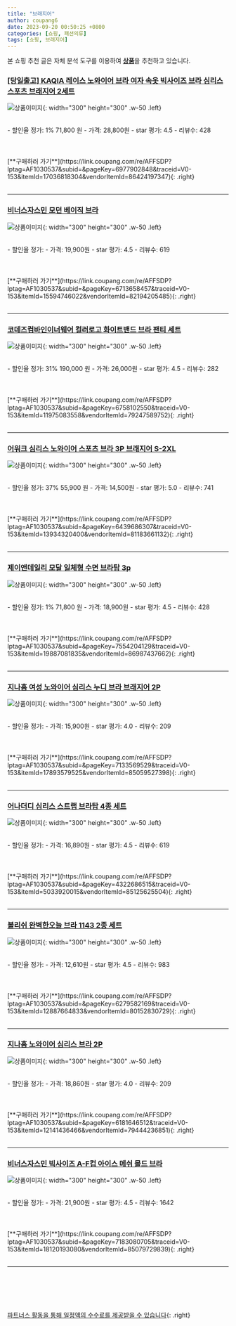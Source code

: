 ```yaml
---
title: "브래지어"
author: coupang6
date: 2023-09-20 00:50:25 +0800
categories: [쇼핑, 패션의류]
tags: [쇼핑, 브래지어]
---
```


본 쇼핑 추천 글은 자체 분석 도구를 이용하여 [**상품**](https://link.coupang.com/a/bao1ui)을 추천하고 있습니다.

### [[당일출고] KAQIA 레이스 노와이어 브라 여자 속옷 빅사이즈 브라 심리스 스포츠 브래지어 2세트](https://link.coupang.com/re/AFFSDP?lptag=AF1030537&subid=&pageKey=6977902848&traceid=V0-153&itemId=17036818304&vendorItemId=86424197347)

![상품이미지](https://thumbnail8.coupangcdn.com/thumbnails/remote/230x230ex/image/vendor_inventory/d1a7/0e76db390877740af27ed9423db36c1db7768c729f3605435ee2c412de88.jpg){: width="300" height="300" .w-50 .left}


<br>
- 할인율 정가: 1%  71,800   원
- 가격: 28,800원
- star 평가: 4.5
- 리뷰수: 428
<br>
<br>
<br>
<br>
[**구매하러 가기**](https://link.coupang.com/re/AFFSDP?lptag=AF1030537&subid=&pageKey=6977902848&traceid=V0-153&itemId=17036818304&vendorItemId=86424197347){: .right}
<br>
<br>

---

### [비너스자스민 모던 베이직 브라](https://link.coupang.com/re/AFFSDP?lptag=AF1030537&subid=&pageKey=6713658457&traceid=V0-153&itemId=15594746022&vendorItemId=82194205485)

![상품이미지](https://thumbnail10.coupangcdn.com/thumbnails/remote/230x230ex/image/vendor_inventory/0a2d/5b5542d57a08cb2ff18ae1f0b8dd4020c4b27131cca900e8df6ad1930112.jpg){: width="300" height="300" .w-50 .left}


<br>
- 할인율 정가: 
- 가격: 19,900원
- star 평가: 4.5
- 리뷰수: 619
<br>
<br>
<br>
<br>
[**구매하러 가기**](https://link.coupang.com/re/AFFSDP?lptag=AF1030537&subid=&pageKey=6713658457&traceid=V0-153&itemId=15594746022&vendorItemId=82194205485){: .right}
<br>
<br>

---

### [코데즈컴바인이너웨어 컬러로고 화이트밴드 브라 팬티 세트](https://link.coupang.com/re/AFFSDP?lptag=AF1030537&subid=&pageKey=6758102550&traceid=V0-153&itemId=11975083558&vendorItemId=79247589752)

![상품이미지](https://thumbnail9.coupangcdn.com/thumbnails/remote/230x230ex/image/vendor_inventory/5ca4/a4dfb72dff102d7189e80b0d1afb2c23095ba9a358053fabb9ea9c2fa21f.jpg){: width="300" height="300" .w-50 .left}


<br>
- 할인율 정가: 31%  190,000   원
- 가격: 26,000원
- star 평가: 4.5
- 리뷰수: 282
<br>
<br>
<br>
<br>
[**구매하러 가기**](https://link.coupang.com/re/AFFSDP?lptag=AF1030537&subid=&pageKey=6758102550&traceid=V0-153&itemId=11975083558&vendorItemId=79247589752){: .right}
<br>
<br>

---

### [어워크 심리스 노와이어 스포츠 브라 3P 브래지어 S-2XL](https://link.coupang.com/re/AFFSDP?lptag=AF1030537&subid=&pageKey=6439686307&traceid=V0-153&itemId=13934320400&vendorItemId=81183661132)

![상품이미지](https://thumbnail7.coupangcdn.com/thumbnails/remote/230x230ex/image/vendor_inventory/7df7/5e7620069c2f6e1d447f277a7881f13dc71e243434177ab1fe4deafb0edc.jpg){: width="300" height="300" .w-50 .left}


<br>
- 할인율 정가: 37%  55,900   원
- 가격: 14,500원
- star 평가: 5.0
- 리뷰수: 741
<br>
<br>
<br>
<br>
[**구매하러 가기**](https://link.coupang.com/re/AFFSDP?lptag=AF1030537&subid=&pageKey=6439686307&traceid=V0-153&itemId=13934320400&vendorItemId=81183661132){: .right}
<br>
<br>

---

### [제이앤데일리 모달 일체형 수면 브라탑 3p](https://link.coupang.com/re/AFFSDP?lptag=AF1030537&subid=&pageKey=7554204129&traceid=V0-153&itemId=19887081835&vendorItemId=86987437662)

![상품이미지](https://thumbnail8.coupangcdn.com/thumbnails/remote/230x230ex/image/vendor_inventory/df21/a86bee2d44ec0f5c83fb6a7c7cf8f97ac16625af43d271948119919eb34f.jpg){: width="300" height="300" .w-50 .left}


<br>
- 할인율 정가: 1%  71,800   원
- 가격: 18,900원
- star 평가: 4.5
- 리뷰수: 428
<br>
<br>
<br>
<br>
[**구매하러 가기**](https://link.coupang.com/re/AFFSDP?lptag=AF1030537&subid=&pageKey=7554204129&traceid=V0-153&itemId=19887081835&vendorItemId=86987437662){: .right}
<br>
<br>

---

### [지나홈 여성 노와이어 심리스 누디 브라 브래지어 2P](https://link.coupang.com/re/AFFSDP?lptag=AF1030537&subid=&pageKey=7133569529&traceid=V0-153&itemId=17893579525&vendorItemId=85059527398)

![상품이미지](https://thumbnail8.coupangcdn.com/thumbnails/remote/230x230ex/image/vendor_inventory/de2c/c1d1e2f315cc9c48f8f7a623c3d7674ce0dc8f98bbbf8ff9b0110032c236.jpg){: width="300" height="300" .w-50 .left}


<br>
- 할인율 정가: 
- 가격: 15,900원
- star 평가: 4.0
- 리뷰수: 209
<br>
<br>
<br>
<br>
[**구매하러 가기**](https://link.coupang.com/re/AFFSDP?lptag=AF1030537&subid=&pageKey=7133569529&traceid=V0-153&itemId=17893579525&vendorItemId=85059527398){: .right}
<br>
<br>

---

### [어나더디 심리스 스트랩 브라탑 4종 세트](https://link.coupang.com/re/AFFSDP?lptag=AF1030537&subid=&pageKey=4322686515&traceid=V0-153&itemId=5033920015&vendorItemId=85125625504)

![상품이미지](https://thumbnail10.coupangcdn.com/thumbnails/remote/230x230ex/image/rs_quotation_api/nrwkxlio/0f45f5471b484a44a4501960dc2b84b4.jpg){: width="300" height="300" .w-50 .left}


<br>
- 할인율 정가: 
- 가격: 16,890원
- star 평가: 4.5
- 리뷰수: 619
<br>
<br>
<br>
<br>
[**구매하러 가기**](https://link.coupang.com/re/AFFSDP?lptag=AF1030537&subid=&pageKey=4322686515&traceid=V0-153&itemId=5033920015&vendorItemId=85125625504){: .right}
<br>
<br>

---

### [볼리쉬 완벽한오늘 브라 1143 2종 세트](https://link.coupang.com/re/AFFSDP?lptag=AF1030537&subid=&pageKey=6279582169&traceid=V0-153&itemId=12887664833&vendorItemId=80152830729)

![상품이미지](https://thumbnail8.coupangcdn.com/thumbnails/remote/230x230ex/image/rs_quotation_api/hyhcairi/9f7494c74af547fcbc400ae3a5989035.jpg){: width="300" height="300" .w-50 .left}


<br>
- 할인율 정가: 
- 가격: 12,610원
- star 평가: 4.5
- 리뷰수: 983
<br>
<br>
<br>
<br>
[**구매하러 가기**](https://link.coupang.com/re/AFFSDP?lptag=AF1030537&subid=&pageKey=6279582169&traceid=V0-153&itemId=12887664833&vendorItemId=80152830729){: .right}
<br>
<br>

---

### [지나홈 노와이어 심리스 브라 2P](https://link.coupang.com/re/AFFSDP?lptag=AF1030537&subid=&pageKey=6181646512&traceid=V0-153&itemId=12141436466&vendorItemId=79444236851)

![상품이미지](https://thumbnail9.coupangcdn.com/thumbnails/remote/230x230ex/image/vendor_inventory/d0f7/7ed5cc7d99b6e804d9a6d4f4bace66862d583ba6a709c4f912a029c4cfeb.png){: width="300" height="300" .w-50 .left}


<br>
- 할인율 정가: 
- 가격: 18,860원
- star 평가: 4.0
- 리뷰수: 209
<br>
<br>
<br>
<br>
[**구매하러 가기**](https://link.coupang.com/re/AFFSDP?lptag=AF1030537&subid=&pageKey=6181646512&traceid=V0-153&itemId=12141436466&vendorItemId=79444236851){: .right}
<br>
<br>

---

### [비너스자스민 빅사이즈 A-F컵 아이스 메쉬 몰드 브라](https://link.coupang.com/re/AFFSDP?lptag=AF1030537&subid=&pageKey=7183080705&traceid=V0-153&itemId=18120193080&vendorItemId=85079729839)

![상품이미지](https://thumbnail10.coupangcdn.com/thumbnails/remote/230x230ex/image/vendor_inventory/45cb/2acb9700e502fe296eebcb9d525c401e1a04d23c149f8156e6beb575bdc5.jpg){: width="300" height="300" .w-50 .left}


<br>
- 할인율 정가: 
- 가격: 21,900원
- star 평가: 4.5
- 리뷰수: 1642
<br>
<br>
<br>
<br>
[**구매하러 가기**](https://link.coupang.com/re/AFFSDP?lptag=AF1030537&subid=&pageKey=7183080705&traceid=V0-153&itemId=18120193080&vendorItemId=85079729839){: .right}
<br>
<br>

---
<br><br><br><br><br> [파트너스 활동을 통해 일정액의 수수료를 제공받을 수 있습니다](https://link.coupang.com/a/bao1ui){: .right}